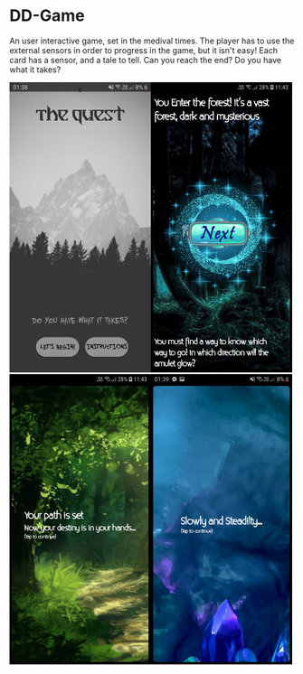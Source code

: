 # DD-Game

An user interactive game, set in the medival times. The player has to use the external sensors in order to progress in the game, but it isn't easy! Each card has a sensor, and a tale to tell. Can you reach the end? Do you have what it takes?

<img src="DD_4.jpg" width="250" align="left">
<img src="DD_1.jpg" width="250">
<img src="DD_2.jpg" width="250"  align="left">
<img src="DD_3.jpg" width="250" >

